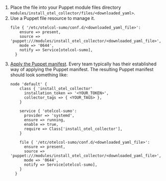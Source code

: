 1. Place the file into your Puppet module files directory `modules/install_otel_collector/files/<downloaded_yaml>`.
2. Use a Puppet file resource to manage it.
    ```
    file { '/etc/otelcol-sumo/conf.d/<downloaded_yaml_file>':
        ensure => present,
        source => 'puppet:///modules/install_otel_collector/<downloaded_yaml_file>',
        mode => '0644',
        notify => Service[otelcol-sumo],
      }
    ```
3. [Apply the Puppet manifest](https://github.com/SumoLogic/sumologic-otel-collector/blob/main/examples/puppet/README.md). Every team typically has their established way of applying the Puppet manifest. The resulting Puppet manifest should look something like:
    ```
    node 'default' {
        class { 'install_otel_collector'
          installation_token => '<YOUR_TOKEN>',
          collector_tags => { <YOUR_TAGS> },
        }

        service { 'otelcol-sumo':
          provider => 'systemd',
          ensure => running,
          enable => true,
          require => Class['install_otel_collector'],
        }

        file { '/etc/otelcol-sumo/conf.d/<downloaded_yaml_file>':
          ensure => present,
          source => 'puppet:///modules/install_otel_collector/<downloaded_yaml_file>',
          mode => '0644',
          notify => Service[otelcol-sumo],
        }
      }
    ```
